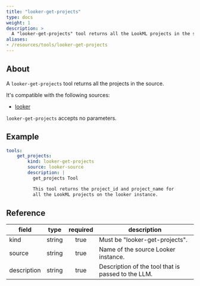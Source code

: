 ```yaml
---
title: "looker-get-projects"
type: docs
weight: 1
description: >
  A "looker-get-projects" tool returns all the LookML projects in the source.
aliases:
- /resources/tools/looker-get-projects
---
```


## About

A `looker-get-projects` tool returns all the projects in the source.

It's compatible with the following sources:

- [looker](../../sources/looker.md)

`looker-get-projects` accepts no parameters.

## Example

```yaml
tools:
    get_projects:
        kind: looker-get-projects
        source: looker-source
        description: |
          get_projects Tool

          This tool returns the project_id and project_name for
          all the LookML projects on the looker instance.
```

## Reference

| **field**   | **type** | **required** | **description**                                    |
|-------------|:--------:|:------------:|----------------------------------------------------|
| kind        |  string  |     true     | Must be "looker-get-projects".                     |
| source      |  string  |     true     | Name of the source Looker instance.                |
| description |  string  |     true     | Description of the tool that is passed to the LLM. |